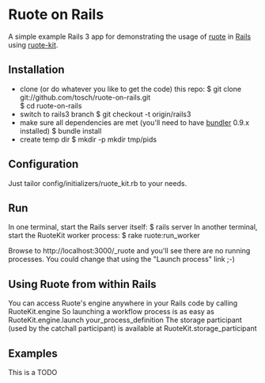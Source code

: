 Ruote on Rails
==============

A simple example Rails 3 app for demonstrating the usage of
[ruote](http://ruote.rubyforge.org) in [Rails](http://rubyonrails.org) using
[ruote-kit](http://github.com/kennethkalmer/ruote-kit).


Installation
------------

*   clone (or do whatever you like to get the code) this repo:
        $ git clone git://github.com/tosch/ruote-on-rails.git  
        $ cd ruote-on-rails
*   switch to rails3 branch
        $ git checkout -t origin/rails3
*   make sure all dependencies are met (you'll need to have
    [bundler](http://rubybundler.com) 0.9.x installed)
        $ bundle install
*   create temp dir
        $ mkdir -p mkdir tmp/pids


Configuration
-------------

Just tailor config/initializers/ruote_kit.rb to your needs.


Run
---

In one terminal, start the Rails server itself:
    $ rails server
In another terminal, start the RuoteKit worker process:
    $ rake ruote:run_worker

Browse to http://localhost:3000/_ruote and you'll see there are no running
processes. You could change that using the "Launch process" link ;-)


Using Ruote from within Rails
-----------------------------

You can access Ruote's engine anywhere in your Rails code by calling
    RuoteKit.engine
So launching a workflow process is as easy as
    RuoteKit.engine.launch your_process_definition
The storage participant (used by the catchall participant) is available at
    RuoteKit.storage_participant


Examples
--------

This is a TODO